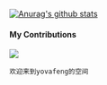 [![Anurag's github stats](https://github-readme-stats.vercel.app/api?username=anuraghazra)](https://github.com/anuraghazra/github-readme-stats)

#### My Contributions

![](https://raw.githubusercontent.com/yovafeng/yovafeng/main/assets/github-contribution-grid-snake.svg)              

```
欢迎来到yovafeng的空间
```
